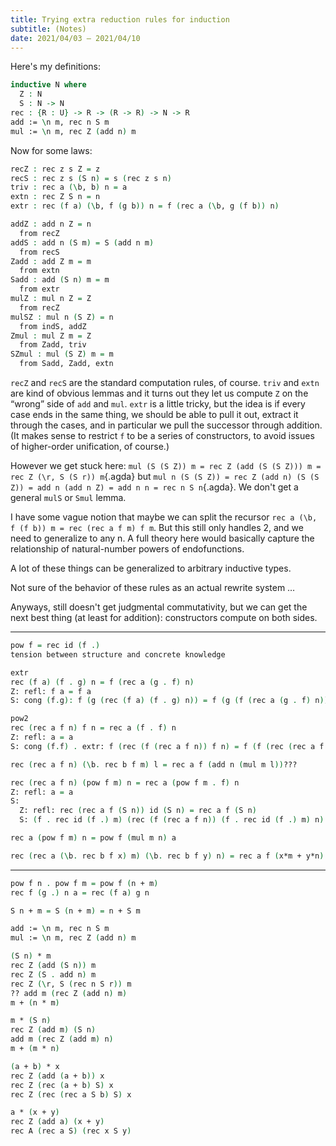 ```yaml
---
title: Trying extra reduction rules for induction
subtitle: (Notes)
date: 2021/04/03 – 2021/04/10
---
```


Here's my definitions:
```agda
inductive N where
  Z : N
  S : N -> N
rec : {R : U} -> R -> (R -> R) -> N -> R
add := \n m, rec n S m
mul := \n m, rec Z (add n) m
```

Now for some laws:
```agda
recZ : rec z s Z = z
recS : rec z s (S n) = s (rec z s n)
triv : rec a (\b, b) n = a
extn : rec Z S n = n
extr : rec (f a) (\b, f (g b)) n = f (rec a (\b, g (f b)) n)

addZ : add n Z = n
  from recZ
addS : add n (S m) = S (add n m)
  from recS
Zadd : add Z m = m
  from extn
Sadd : add (S n) m = m
  from extr
mulZ : mul n Z = Z
  from recZ
mulSZ : mul n (S Z) = n
  from indS, addZ
Zmul : mul Z m = Z
  from Zadd, triv
SZmul : mul (S Z) m = m
  from Sadd, Zadd, extn
```

`recZ` and `recS` are the standard computation rules, of course. `triv` and `extn` are kind of obvious lemmas and it turns out they let us compute `Z` on the “wrong” side of `add` and `mul`. `extr` is a little tricky, but the idea is if every case ends in the same thing, we should be able to pull it out, extract it through the cases, and in particular we pull the successor through addition. (It makes sense to restrict `f` to be a series of constructors, to avoid issues of higher-order unification, of course.)

However we get stuck here: `mul (S (S Z)) m = rec Z (add (S (S Z))) m = rec Z (\r, S (S r)) m`{.agda} but `mul n (S (S Z)) = rec Z (add n) (S (S Z)) = add n (add n Z) = add n n = rec n S n`{.agda}. We don't get a general `mulS` or `Smul` lemma.

I have some vague notion that maybe we can split the recursor `rec a (\b, f (f b)) m = rec (rec a f m) f m`. But this still only handles 2, and we need to generalize to any n. A full theory here would basically capture the relationship of natural-number powers of endofunctions.

A lot of these things can be generalized to arbitrary inductive types.

Not sure of the behavior of these rules as an actual rewrite system&nbsp;…

Anyways, still doesn't get judgmental commutativity, but we can get the next best thing (at least for addition): constructors compute on both sides.

-----

```agda
pow f = rec id (f .)
tension between structure and concrete knowledge

extr
rec (f a) (f . g) n = f (rec a (g . f) n)
Z: refl: f a = f a
S: cong (f.g): f (g (rec (f a) (f . g) n)) = f (g (f (rec a (g . f) n))

pow2
rec (rec a f n) f n = rec a (f . f) n
Z: refl: a = a
S: cong (f.f) . extr: f (rec (f (rec a f n)) f n) = f (f (rec (rec a f n) f n)) = f (f (rec a (f . f) n))

rec (rec a f n) (\b. rec b f m) l = rec a f (add n (mul m l))???

rec (rec a f n) (pow f m) n = rec a (pow f m . f) n
Z: refl: a = a
S:
  Z: refl: rec (rec a f (S n)) id (S n) = rec a f (S n)
  S: (f . rec id (f .) m) (rec (f (rec a f n)) (f . rec id (f .) m) n) = ... = (f . rec id (f .) m . f) (rec a (f . rec id (f .) m . f) n)

rec a (pow f m) n = pow f (mul m n) a

rec (rec a (\b. rec b f x) m) (\b. rec b f y) n) = rec a f (x*m + y*n)
```

-----

```agda
pow f n . pow f m = pow f (n + m)
rec f (g .) n a = rec (f a) g n

S n + m = S (n + m) = n + S m

add := \n m, rec n S m
mul := \n m, rec Z (add n) m

(S n) * m
rec Z (add (S n)) m
rec Z (S . add n) m
rec Z (\r, S (rec n S r)) m
?? add m (rec Z (add n) m)
m + (n * m)

m * (S n)
rec Z (add m) (S n)
add m (rec Z (add m) n)
m + (m * n)

(a + b) * x
rec Z (add (a + b)) x
rec Z (rec (a + b) S) x
rec Z (rec (rec a S b) S) x

a * (x + y)
rec Z (add a) (x + y)
rec A (rec a S) (rec x S y)
```